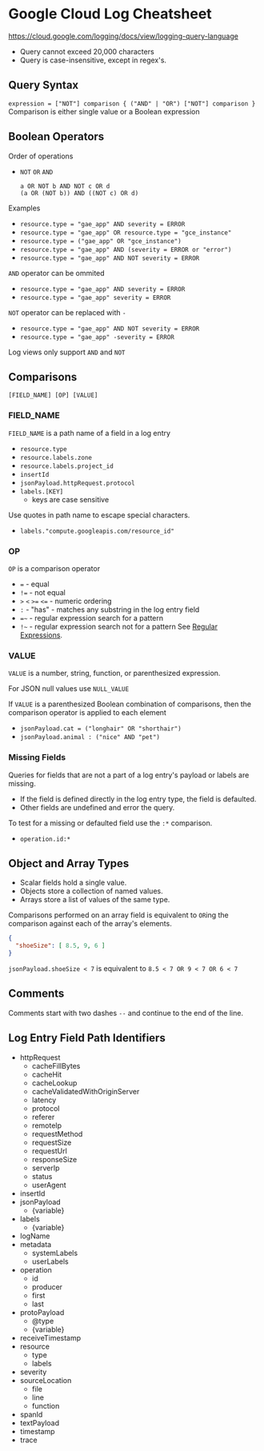 # Google Cloud Log Cheatsheet
https://cloud.google.com/logging/docs/view/logging-query-language

* Query cannot exceed 20,000 characters
* Query is case-insensitive, except in regex's.

## Query Syntax
`expression = ["NOT"] comparison { ("AND" | "OR") ["NOT"] comparison }`
Comparison is either single value or a Boolean expression

## Boolean Operators
Order of operations
* `NOT` `OR` `AND`
  ```
  a OR NOT b AND NOT c OR d
  (a OR (NOT b)) AND ((NOT c) OR d)
  ```

Examples
* `resource.type = "gae_app" AND severity = ERROR`
* `resource.type = "gae_app" OR resource.type = "gce_instance"`
* `resource.type = ("gae_app" OR "gce_instance")`
* `resource.type = "gae_app" AND (severity = ERROR or "error")`
* `resource.type = "gae_app" AND NOT severity = ERROR`

`AND` operator can be ommited
* `resource.type = "gae_app" AND severity = ERROR`
* `resource.type = "gae_app" severity = ERROR`

`NOT` operator can be replaced with `-`
* `resource.type = "gae_app" AND NOT severity = ERROR`
* `resource.type = "gae_app" -severity = ERROR`

Log views only support `AND` and `NOT`

## Comparisons
`[FIELD_NAME] [OP] [VALUE]`

### FIELD_NAME
`FIELD_NAME` is a path name of a field in a log entry
* `resource.type`
* `resource.labels.zone`
* `resource.labels.project_id`
* `insertId`
* `jsonPayload.httpRequest.protocol`
* `labels.[KEY]`
  * keys are case sensitive

Use quotes in path name to escape special characters.
* `labels."compute.googleapis.com/resource_id"`

### OP
`OP` is a comparison operator
* `=` - equal
* `!=` - not equal
* `>` `<` `>=` `<=` - numeric ordering
* `:` - "has" - matches any substring in the log entry field
* `=~` - regular expression search for a pattern
* `!~` - regular expression search not for a pattern
See [Regular Expressions](RegularExpressions.md).

### VALUE
`VALUE` is a number, string, function, or parenthesized expression.

For JSON null values use `NULL_VALUE`

If `VALUE` is a parenthesized Boolean combination of comparisons, then the comparison operator is applied to each element
* `jsonPayload.cat = ("longhair" OR "shorthair")`
* `jsonPayload.animal : ("nice" AND "pet")`

### Missing Fields
Queries for fields that are not a part of a log entry's payload or labels are missing.
* If the field is defined directly in the log entry type, the field is defaulted.
* Other fields are undefined and error the query.

To test for a missing or defaulted field use the `:*` comparison.
* `operation.id:*`

## Object and Array Types
* Scalar fields hold a single value.
* Objects store a collection of named values.
* Arrays store a list of values of the same type.

Comparisons performed on an array field is equivalent to `OR`ing the comparison against each of the array's elements.

```json
{
  "shoeSize": [ 8.5, 9, 6 ]
}
```
`jsonPayload.shoeSize < 7` is equivalent to `8.5 < 7 OR 9 < 7 OR 6 < 7`

## Comments
Comments start with two dashes `--` and continue to the end of the line.

## Log Entry Field Path Identifiers
* httpRequest
  * cacheFillBytes
  * cacheHit
  * cacheLookup
  * cacheValidatedWithOriginServer
  * latency
  * protocol
  * referer
  * remoteIp
  * requestMethod
  * requestSize
  * requestUrl
  * responseSize
  * serverIp
  * status
  * userAgent
* insertId
* jsonPayload
  * {variable}
* labels
  * {variable}
* logName
* metadata
  * systemLabels
  * userLabels
* operation
  * id
  * producer
  * first
  * last
* protoPayload
  * @type
  * {variable}
* receiveTimestamp
* resource
  * type
  * labels
* severity
* sourceLocation
  * file
  * line
  * function
* spanId
* textPayload
* timestamp
* trace



